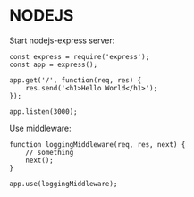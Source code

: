 # NODEJS

Start nodejs-express server:

    const express = require('express');
    const app = express();

    app.get('/', function(req, res) {
        res.send('<h1>Hello World</h1>');
    });

    app.listen(3000);

Use middleware:

    function loggingMiddleware(req, res, next) {
        // something
        next();
    }

    app.use(loggingMiddleware);

